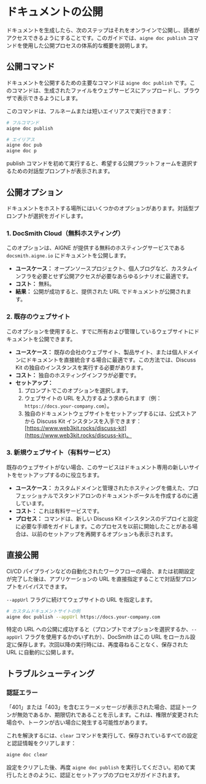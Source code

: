 # ドキュメントの公開

ドキュメントを生成したら、次のステップはそれをオンラインで公開し、読者がアクセスできるようにすることです。このガイドでは、`aigne doc publish` コマンドを使用した公開プロセスの体系的な概要を説明します。

## 公開コマンド

ドキュメントを公開するための主要なコマンドは `aigne doc publish` です。このコマンドは、生成されたファイルをウェブサービスにアップロードし、ブラウザで表示できるようにします。

このコマンドは、フルネームまたは短いエイリアスで実行できます：

```bash
# フルコマンド
aigne doc publish

# エイリアス
aigne doc pub
aigne doc p
```

publish コマンドを初めて実行すると、希望する公開プラットフォームを選択するための対話型プロンプトが表示されます。

## 公開オプション

ドキュメントをホストする場所にはいくつかのオプションがあります。対話型プロンプトが選択をガイドします。

### 1. DocSmith Cloud（無料ホスティング）

このオプションは、AIGNE が提供する無料のホスティングサービスである `docsmith.aigne.io` にドキュメントを公開します。

-   **ユースケース：** オープンソースプロジェクト、個人ブログなど、カスタムインフラを必要とせず公開アクセスが必要なあらゆるシナリオに最適です。
-   **コスト：** 無料。
-   **結果：** 公開が成功すると、提供された URL でドキュメントが公開されます。

### 2. 既存のウェブサイト

このオプションを使用すると、すでに所有および管理しているウェブサイトにドキュメントを公開できます。

-   **ユースケース：** 既存の会社のウェブサイト、製品サイト、または個人ドメインにドキュメントを直接統合する場合に最適です。この方法では、Discuss Kit の独自のインスタンスを実行する必要があります。
-   **コスト：** 独自のホスティングインフラが必要です。
-   **セットアップ：**
    1.  プロンプトでこのオプションを選択します。
    2.  ウェブサイトの URL を入力するよう求められます（例：`https://docs.your-company.com`）。
    3.  独自のドキュメントウェブサイトをセットアップするには、公式ストアから Discuss Kit インスタンスを入手できます：[https://www.web3kit.rocks/discuss-kit](https://www.web3kit.rocks/discuss-kit)。

### 3. 新規ウェブサイト（有料サービス）

既存のウェブサイトがない場合、このサービスはドキュメント専用の新しいサイトをセットアップするのに役立ちます。

-   **ユースケース：** カスタムドメインと管理されたホスティングを備えた、プロフェッショナルでスタンドアロンのドキュメントポータルを作成するのに適しています。
-   **コスト：** これは有料サービスです。
-   **プロセス：** コマンドは、新しい Discuss Kit インスタンスのデプロイと設定に必要な手順をガイドします。このプロセスを以前に開始したことがある場合は、以前のセットアップを再開するオプションも表示されます。

## 直接公開

CI/CD パイプラインなどの自動化されたワークフローの場合、または初期設定が完了した後は、アプリケーションの URL を直接指定することで対話型プロンプトをバイパスできます。

`--appUrl` フラグに続けてウェブサイトの URL を指定します。

```bash
# カスタムドキュメントサイトの例
aigne doc publish --appUrl https://docs.your-company.com
```

特定の URL への公開に成功すると（プロンプトでオプションを選択するか、`--appUrl` フラグを使用するかのいずれか）、DocSmith はこの URL をローカル設定に保存します。次回以降の実行時には、再度尋ねることなく、保存された URL に自動的に公開します。

## トラブルシューティング

### 認証エラー

「401」または「403」を含むエラーメッセージが表示された場合、認証トークンが無効であるか、期限切れであることを示します。これは、権限が変更された場合や、トークンが古い場合に発生する可能性があります。

これを解決するには、`clear` コマンドを実行して、保存されているすべての設定と認証情報をクリアします：

```bash
aigne doc clear
```

設定をクリアした後、再度 `aigne doc publish` を実行してください。初めて実行したときのように、認証とセットアップのプロセスがガイドされます。